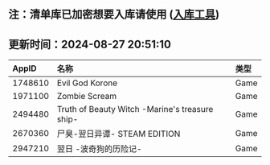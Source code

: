 ## 注：清单库已加密想要入库请使用 ([入库工具](https://github.com/BlankTMing/ManifestAutoUpdate/releases))

## 更新时间：2024-08-27 20:51:10
| AppID | 名称 | 类型  |
| :-------------------- | :----------------------------- | :----------- |
| 1748610 | Evil God Korone| Game |
| 1971100 | Zombie Scream| Game |
| 2494480 | Truth of Beauty Witch -Marine's treasure ship-| Game |
| 2670360 | 尸臭-翌日异谭- STEAM EDITION| Game |
| 2947210 | 翌日 -波奇狗的历险记-| Game |
